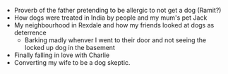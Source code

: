 - Proverb of the father pretending to be allergic to not get a dog (Ramit?)
- How dogs were treated in India by people and my mum's pet Jack
- My neighbourhood in Rexdale and how my friends looked at dogs as deterrence
	- Barking madly whenver I went to their door and not seeing the locked up dog in the basement
- Finally falling in love with Charlie
- Converting my wife to be a dog skeptic.